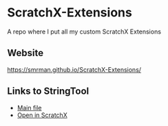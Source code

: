 # ScratchX-Extensions
A repo where I put all my custom ScratchX Extensions


## Website
https://smrman.github.io/ScratchX-Extensions/

## Links to StringTool
- [Main file](https://smrman.github.io/ScratchX-Extensions/StringTools/StringTools.js)
- [Open in ScratchX](http://scratchx.org/?url=https://smrman.github.io/ScratchX-Extensions/StringTools/StringTools.js#scratch)